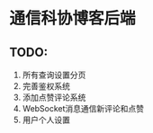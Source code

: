 # 通信科协博客后端

## TODO:
1. 所有查询设置分页 
2. 完善鉴权系统  
3. 添加点赞评论系统
4. WebSocket消息通信新评论和点赞
5. 用户个人设置 

[//]: # (# 一个做到一半摆烂的项目)

[//]: # ()
[//]: # (## 简介)

[//]: # (这个项目里已经做好了用户注册登录、找回密码、Github登录、绑定等和用户相关的服务。可以以此为扩展做业务逻辑。)

[//]: # ()
[//]: # (## 使用准备)

[//]: # (- 腾讯短信包（免费有100条额度），并且申请了模板和签名)

[//]: # (- 阿里云OSS对象存储)

[//]: # (- Redis)

[//]: # (- Mysql8)

[//]: # (- Github App)

[//]: # ()
[//]: # (## 项目里有什么)

[//]: # (- gin)

[//]: # (- gorm and mysql)

[//]: # (- cors)

[//]: # (- tencent cms)

[//]: # (- oss)

[//]: # (- mail)

[//]: # (- viper)

[//]: # (- log&#40;distinct debug&#41;)

[//]: # (- docker)

[//]: # (- snow Flake)

[//]: # (- jwt auth)

[//]: # (- random)

[//]: # (- websocket)

[//]: # ()
[//]: # (## How to use)

[//]: # (- [ ] Globally replace the package name with your own repository)

[//]: # (- [ ] Edit config/vars GlobalConfig. **It is recommended to make changes on the existing basis. Try not to change the existing structure, if you change, you need to change part of the code synchronously**)

[//]: # (- [ ] Exec `go build cmd/main.go` and run, `config.json` will generate under `config/`)

[//]: # (- [ ] Complete the config)

[//]: # (- [ ] If you deploy with docker engine, edit `docker-copmose.yml`, Especially port mappings and service names)

[//]: # ()
